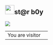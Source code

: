 <h2><img src="https://emojis.slackmojis.com/emojis/images/1495224255/2288/christmas_parrot.gif?1495224255" width="30"/>st@r b0y</h2>

<p>
  <img src="https://github-readme-stats.vercel.app/api?username=cl4ym0re&theme=chartreuse-dark&show_icons=true">
</p>

<table>
  <tr>
    <td>You are visitor</td>
    <td><img src="https://profile-counter.glitch.me/cl4ym0re/count.svg" alt="" /></td>
  </tr>
</table>
